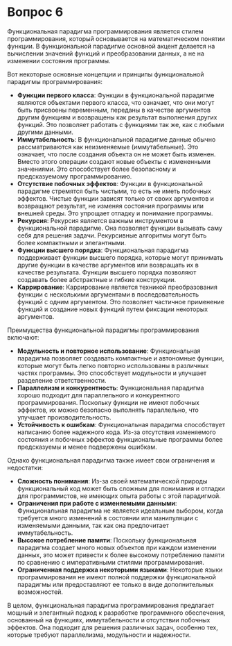 # Вопрос 6

Функциональная парадигма программирования является стилем программирования, который основывается на математическом понятии функции. В функциональной парадигме основной акцент делается на вычислении значений функций и преобразовании данных, а не на изменении состояния программы.

Вот некоторые основные концепции и принципы функциональной парадигмы программирования:
* **Функции первого класса**: Функции в функциональной парадигме являются объектами первого класса, что означает, что они могут быть присвоены переменным, переданы в качестве аргументов другим функциям и возвращены как результат выполнения других функций. Это позволяет работать с функциями так же, как с любыми другими данными.
* **Иммутабельность**: В функциональной парадигме данные обычно рассматриваются как неизменяемые (иммутабельные). Это означает, что после создания объекта он не может быть изменен. Вместо этого операции создают новые объекты с измененными значениями. Это способствует более безопасному и предсказуемому программированию.
* **Отсутствие побочных эффектов**: Функции в функциональной парадигме стремятся быть чистыми, то есть не иметь побочных эффектов. Чистые функции зависят только от своих аргументов и возвращают результат, не изменяя состояния программы или внешней среды. Это упрощает отладку и понимание программы.
* **Рекурсия**: Рекурсия является важным инструментом в функциональной парадигме. Она позволяет функции вызывать саму себя для решения задачи. Рекурсивные алгоритмы могут быть более компактными и элегантными.
* **Функции высшего порядка**: Функциональная парадигма поддерживает функции высшего порядка, которые могут принимать другие функции в качестве аргументов или возвращать их в качестве результата. Функции высшего порядка позволяют создавать более абстрактные и гибкие конструкции.
* **Каррирование**: Каррирование является техникой преобразования функции с несколькими аргументами в последовательность функций с одним аргументом. Это позволяет частичное применение функций и создание новых функций путем фиксации некоторых аргументов.

Преимущества функциональной парадигмы программирования включают:
* **Модульность и повторное использование**: Функциональная парадигма позволяет создавать компактные и автономные функции, которые могут быть легко повторно использованы в различных частях программы. Это способствует модульности и улучшает разделение ответственности.
* **Параллелизм и конкурентность**: Функциональная парадигма хорошо подходит для параллельного и конкурентного программирования. Поскольку функции не имеют побочных эффектов, их можно безопасно выполнять параллельно, что улучшает производительность.
* **Устойчивость к ошибкам**: Функциональная парадигма способствует написанию более надежного кода. Из-за отсутствия изменяемого состояния и побочных эффектов функциональные программы более предсказуемы и менее подвержены ошибкам.

Однако функциональная парадигма также имеет свои ограничения и недостатки:
* **Сложность понимания**: Из-за своей математической природы функциональный код может быть сложным для понимания и отладки для программистов, не имеющих опыта работы с этой парадигмой.
* **Ограничения при работе с изменяемыми данными**: Функциональная парадигма не является идеальным выбором, когда требуется много изменений в состоянии или манипуляции с изменяемыми данными, так как она предпочитает иммутабельность.
* **Высокое потребление памяти**: Поскольку функциональная парадигма создает много новых объектов при каждом изменении данных, это может привести к более высокому потреблению памяти по сравнению с императивными стилями программирования.
* **Ограниченная поддержка некоторыми языками**: Некоторые языки программирования не имеют полной поддержки функциональной парадигмы или предоставляют ее только в виде дополнительных возможностей.

В целом, функциональная парадигма программирования предлагает мощный и элегантный подход к разработке программного обеспечения, основанный на функциях, иммутабельности и отсутствии побочных эффектов. Она подходит для решения различных задач, особенно тех, которые требуют параллелизма, модульности и надежности.